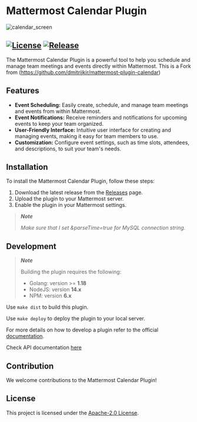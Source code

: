 # Mattermost Calendar Plugin


![calendar_screen](https://github.com/dmitrijkir/mattermost-plugin-calendar/assets/22306239/6c59b90f-9798-4ab4-9de7-e0b9d90ec6bc)

[![License](https://img.shields.io/badge/License-Apache%202.0-blue.svg)](https://opensource.org/licenses/Apache-2.0)
[![Release](https://img.shields.io/github/v/release/dmitrijkir/mattermost-plugin-calendar?include_prereleases)](https://github.com/dmitrijkir/mattermost-plugin-calendar/releases/v0.1.0-alpha)
---

The Mattermost Calendar Plugin is a powerful tool to help you schedule and manage team meetings and events directly within Mattermost.
This is a Fork from (https://github.com/dmitrijkir/mattermost-plugin-calendar)


## Features

- **Event Scheduling:** Easily create, schedule, and manage team meetings and events from within Mattermost.
- **Event Notifications:** Receive reminders and notifications for upcoming events to keep your team organized.
- **User-Friendly Interface:** Intuitive user interface for creating and managing events, making it easy for team members to use.
- **Customization:** Configure event settings, such as time slots, attendees, and descriptions, to suit your team's needs.


## Installation

To install the Mattermost Calendar Plugin, follow these steps:

1. Download the latest release from the [Releases](https://github.com/Eliashirsch/mattermost-plugin-calendar/releases) page.
2. Upload the plugin to your Mattermost server.
3. Enable the plugin in your Mattermost settings.

> **_Note_**
> 
> *Make sure that I set &parseTime=true for MySQL connection string.*


## Development

> **_Note_**
>
> Building the plugin requires the following:
> - Golang: version >= **1.18**
> - NodeJS: version **14.x**
> - NPM: version **6.x**

Use ```make dist``` to build this plugin.

Use `make deploy` to deploy the plugin to your local server.

For more details on how to develop a plugin refer to the official [documentation](https://developers.mattermost.com/extend/plugins/).

Check API documentation [here](/docs/README.md)


## Contribution

We welcome contributions to the Mattermost Calendar Plugin!



## License

This project is licensed under the [Apache-2.0 License](LICENSE).
